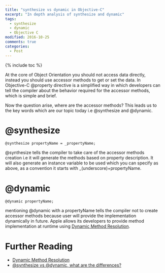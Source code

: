 ```yaml
---
title: "synthesize vs dynamic in Objective-C"
excerpt: "In depth analysis of synthesize and dynamic"
tags: 
  - synthesize
  - dynamic
  - Objective C
modified: 2016-10-25
comments: true
categories:
  - Post
---
```

{% include toc %}

At the core of Object Orientation you should not access data directly, instead you should use accessor methods to get or set the data. In Objective-C @property directive is a simplified way in which developers can tell the compiler about the behavior required for the accessor methods, which is simple and brief.

Now the question arise, where are the accessor methods? This leads us to the key words which are our topic today i.e @synthesize and @dynamic.

# @synthesize

~~~ shell
@synthesize propertyName = _propertyName;
~~~  
@synthesize tells the compiler to take care of the accessor methods creation i.e it will generate the methods based on property description. It will also generate an instance variable to be used which you can specify as above, as a convention it starts with _(underscore)+propertyName.

# @dynamic

~~~ shell
@dynamic propertyName;
~~~  
mentioning @dynamic with a propertyName tells the compiler not to create accessor methods because user will provide the implementation dynamically in future. Apple allows its developers to provide method implementation at runtime using [Dynamic Method Resolution].


# Further Reading
* [Dynamic Method Resolution]
* [@synthesize vs @dynamic, what are the differences?]


[Dynamic Method Resolution]: https://developer.apple.com/library/content/documentation/Cocoa/Conceptual/ObjCRuntimeGuide/Articles/ocrtDynamicResolution.html
[@synthesize vs @dynamic, what are the differences?]: http://stackoverflow.com/questions/1160498/synthesize-vs-dynamic-what-are-the-differences
